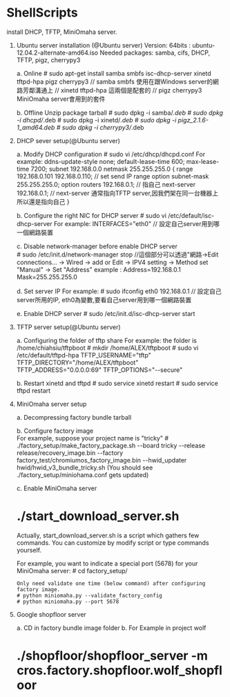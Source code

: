 ShellScripts
============

install DHCP, TFTP, MiniOmaha server.

1.	Ubuntu server installation (@Ubuntu server)
	Version:
	64bits : ubuntu-12.04.2-alternate-amd64.iso
	Needed packages:  samba, cifs, DHCP, TFTP, pigz, cherrypy3
	
	a.	Online
		# sudo apt-get install samba smbfs isc-dhcp-server xinetd tftpd-hpa pigz cherrypy3
		// samba smbfs 	     使用在跟Windows server的網路芳鄰溝通上
		// xinetd tftpd-hpa  這兩個是配套的
		// pigz cherrypy3    MiniOmaha server會用到的套件
		
	b.	Offline
		Unzip package tarball
		# sudo dpkg -i samba/*.deb
		# sudo dpkg -i dhcpd/*.deb
		# sudo dpkg -i xinetd/*.deb
		# sudo dpkg -i pigz_2.1.6-1_amd64.deb
		# sudo dpkg -i cherrypy3/*.deb
		


2.	DHCP sever setup(@Ubuntu server)

	a.	Modify DHCP configuration
		# sudo vi /etc/dhcp/dhcpd.conf
		For example:
			ddns-update-style none;
			default-lease-time 600;
			max-lease-time 7200;
			subnet 192.168.0.0 netmask 255.255.255.0 {
			        range 192.168.0.101 192.168.0.110;	// set send IP range
			        option subnet-mask 255.255.255.0;
			        option routers 192.168.0.1;	// 指自己
			        next-server 192.168.0.1;       	// next-server 通常指向TFTP server,因我們架在同一台機器上 所以還是指向自己
                        }
			
	b.	Configure the right NIC for DHCP server	
		# sudo vi /etc/default/isc-dhcp-server
		For example:
			INTERFACES="eth0"			// 設定自己server用到哪一個網路裝置
			
	c.	Disable network-manager before enable DHCP server	
		# sudo /etc/init.d/network-manager stop
		//這個部分可以透過"網路->Edit connections... -> Wired -> add or Edit -> IPV4 setting -> Method set "Manual" -> Set "Address" example : Address=192.168.0.1 Mask=255.255.255.0
		
	d.	Set server IP
		For example:
			# sudo ifconfig eth0 192.168.0.1	// 設定自己server所用的IP, eth0為變數,要看自己server用到哪一個網路裝置
		
	e.	Enable DHCP server
		# sudo /etc/init.d/isc-dhcp-server start
		


3.	TFTP server setup(@Ubuntu server)

	a.	Configuring the folder of tftp share
		For example: the folder is /home/chiahsiu/tftpboot
			# mkdir /home/ALEX/tftpboot
			# sudo vi /etc/default/tftpd-hpa
				TFTP_USERNAME="tftp"
				TFTP_DIRECTORY="/home/ALEX/tftpboot"
				TFTP_ADDRESS="0.0.0.0:69"
				TFTP_OPTIONS="--secure"
		
	b.	Restart xinetd and tftpd
		# sudo service xinetd restart
		# sudo service tftpd restart



4.	MiniOmaha server setup 

	a.	Decompressing factory bundle tarball

	b.	Configure factory image  	
	For example, suppose your project name is "tricky" 
		# ./factory_setup/make_factory_package.sh --board tricky --release release/recovery_image.bin  --factory factory_test/chromiumos_factory_image.bin --hwid_updater hwid/hwid_v3_bundle_tricky.sh
		(You should see ./factory_setup/miniohama.conf gets updated)
	
	c.	Enable MiniOmaha server
	# ./start_download_server.sh
	Actually, start_download_server.sh is a script which gathers few commands.
	You can customize by modify script or type commands yourself.
	
	For example, you want to indicate a special port (5678) for your MiniOmaha server:
		# cd factory_setup/
		
		Only need validate one time (below command) after configuring factory image.
		# python miniomaha.py --validate_factory_config
		# python miniomaha.py --port 5678



5. 	Google shopfloor server 

	a. CD in factory bundle image folder
	b. For Example in project wolf
	# ./shopfloor/shopfloor_server -m cros.factory.shopfloor.wolf_shopfloor
